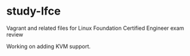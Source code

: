 # study-lfce
Vagrant and related files for Linux Foundation Certified Engineer exam review

Working on adding KVM support.
